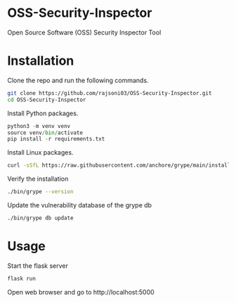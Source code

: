 # OSS-Security-Inspector
Open Source Software (OSS) Security Inspector Tool 

# Installation

Clone the repo and run the following commands.
```bash
git clone https://github.com/rajsoni03/OSS-Security-Inspector.git
cd OSS-Security-Inspector
```

Install Python packages.
```python
python3 -m venv venv
source venv/bin/activate
pip install -r requirements.txt 
```

Install Linux packages.
```bash
curl -sSfL https://raw.githubusercontent.com/anchore/grype/main/install.sh | /bin/sh -s
```

Verify the installation
```bash
./bin/grype --version
```

Update the vulnerability database of the grype db
```bash
./bin/grype db update
```


# Usage

Start the flask server
```bash
flask run
```

Open web browser and go to http://localhost:5000
